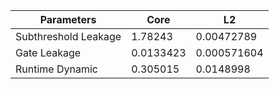 | Parameters | Core | L2 |
| --- | --- | --- |
| Subthreshold Leakage | 1.78243 | 0.00472789 |
| Gate Leakage | 0.0133423 | 0.000571604 |
| Runtime Dynamic | 0.305015 | 0.0148998 |
